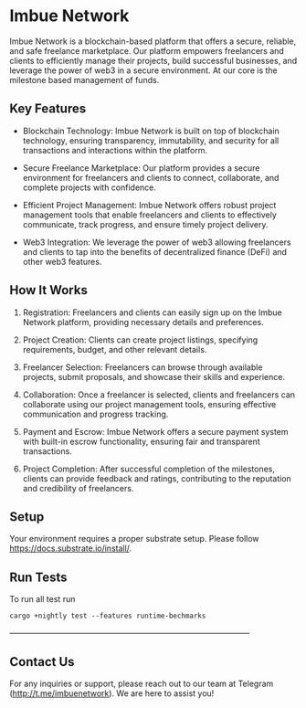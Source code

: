 # Imbue Network

Imbue Network is a blockchain-based platform that offers a secure, reliable, and safe freelance marketplace. Our platform empowers freelancers and clients to efficiently manage their projects, build successful businesses, and leverage the power of web3 in a secure environment. At our core is the milestone based management of funds.

## Key Features

- Blockchain Technology: Imbue Network is built on top of blockchain technology, ensuring transparency, immutability, and security for all transactions and interactions within the platform.

- Secure Freelance Marketplace: Our platform provides a secure environment for freelancers and clients to connect, collaborate, and complete projects with confidence.

- Efficient Project Management: Imbue Network offers robust project management tools that enable freelancers and clients to effectively communicate, track progress, and ensure timely project delivery.

- Web3 Integration: We leverage the power of web3  allowing freelancers and clients to tap into the benefits of decentralized finance (DeFi) and other web3 features.

## How It Works

1. Registration: Freelancers and clients can easily sign up on the Imbue Network platform, providing necessary details and preferences.

2. Project Creation: Clients can create project listings, specifying requirements, budget, and other relevant details.

3. Freelancer Selection: Freelancers can browse through available projects, submit proposals, and showcase their skills and experience.

4. Collaboration: Once a freelancer is selected, clients and freelancers can collaborate using our project management tools, ensuring effective communication and progress tracking.

5. Payment and Escrow: Imbue Network offers a secure payment system with built-in escrow functionality, ensuring fair and transparent transactions.

6. Project Completion: After successful completion of the milestones, clients can provide feedback and ratings, contributing to the reputation and credibility of freelancers.

## Setup
Your environment requires a proper substrate setup. Please follow https://docs.substrate.io/install/.


## Run Tests

To run all test run
```
cargo +nightly test --features runtime-bechmarks
```

——————————————————————————————

## Contact Us

For any inquiries or support, please reach out to our team at Telegram (http://t.me/imbuenetwork). We are here to assist you!